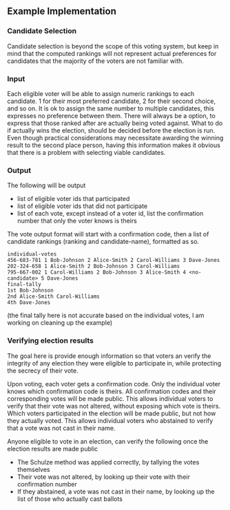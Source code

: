 ## Example Implementation

### Candidate Selection
Candidate selection is beyond the scope of this voting system, 
but keep in mind that the computed rankings will not represent actual preferences for candidates that the majority of the voters are not familiar with.

### Input

Each eligible voter will be able to assign numeric rankings to each candidate.
1 for their most preferred candidate, 2 for their second choice, and so on.
It is ok to assign the same number to multiple candidates, this expresses no preference between them.
There will always be a <no candidate> option, to express that those ranked after <no candidate> are actually being voted against.
What to do if <no candidate> actually wins the election, should be decided before the election is run.
Even though practical considerations may necessitate awarding the winning result to the second place person,
having this information makes it obvious that there is a problem with selecting viable candidates.   

### Output

The following will be output
- list of eligible voter ids that participated
- list of eligible voter ids that did not participate
- list of each vote, except instead of a voter id, list the confirmation number that only the voter knows is theirs

The vote output format will start with a confirmation code, then a list of candidate rankings (ranking and candidate-name), formatted as so.

    individual-votes
    456-683-781 1 Bob-Johnson 2 Alice-Smith 2 Carol-Williams 3 Dave-Jones 
    202-324-658 1 Alice-Smith 2 Bob-Johnson 3 Carol-Williams
    795-667-002 1 Carol-Williams 2 Bob-Johnson 3 Alice-Smith 4 <no-candidate> 5 Dave-Jones
    final-tally
    1st Bob-Johnson
    2nd Alice-Smith Carol-Williams
    4th Dave-Jones
    
(the final tally here is not accurate based on the individual votes, I am working on cleaning up the example)



### Verifying election results

The goal here is provide enough information so that voters an verify the integrity of any election they were eligible to participate in, while protecting the secrecy of their vote.   

Upon voting, each voter gets a confirmation code.
Only the individual voter knows which confirmation code is theirs.
All confirmation codes and their corresponding votes will be made public.
This allows individual voters to verify that their vote was not altered, without exposing which vote is theirs.
Which voters participated in the election will be made public, but not how they actually voted.
This allows individual voters who abstained to verify that a vote was not cast in their name.

Anyone eligible to vote in an election, can verify the following once the election results are made public
- The Schulze method was applied correctly, by tallying the votes themselves 
- Their vote was not altered, by looking up their vote with their confirmation number
- If they abstained, a vote was not cast in their name, by looking up the list of those who actually cast ballots
